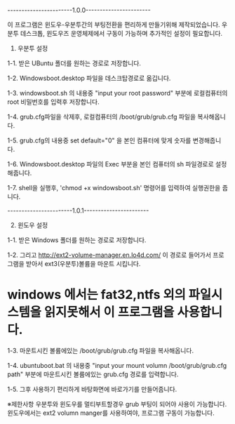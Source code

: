 ﻿-----------------------1.0.0-----------------------

이 프로그램은 윈도우-우분투간의 부팅전환을 편리하게 만들기위해 제작되었습니다.
우분투 데스크톱, 윈도우즈 운영체제에서 구동이 가능하며 추가적인 설정이 필요합니다.


1. 우분투 설정

1-1. 받은 UBuntu 폴더를 원하는 경로로 저장합니다.

1-2. Windowsboot.desktop 파일을 데스크탑경로로 옮깁니다.

1-3. windowsboot.sh 의 내용중 "input your root password" 부분에 로컬컴퓨터의 root 비밀번호를 입력후 저장합니다.

1-4. grub.cfg파일을 삭제후,  로컬컴퓨터의 /boot/grub/grub.cfg 파일을 복사해옵니다.

1-5. grub.cfg의 내용중 set default="0" 을 본인 컴퓨터에 맞게 숫자를 변경해줍니다.

1-6. Windowsboot.desktop 파일의 Exec 부분을 본인 컴퓨터의 sh 파일경로로 설정해줍니다.

1-7. shell을 실행후, 'chmod +x windowsboot.sh' 명령어를 입력하여 실행권한을 줍니다.

-----------------------1.0.1-----------------------

2. 윈도우 설정

1-1. 받은 Windows 폴더를 원하는 경로로 저장합니다.

1-2. 그리고 http://ext2-volume-manager.en.lo4d.com/ 이 경로로 들어가서 프로그램을 받아서 ext3(우분투)볼륨을 마운트 시킵니다.

# windows 에서는 fat32,ntfs 외의 파일시스템을 읽지못해서 이 프로그램을 사용합니다.

1-3. 마운트시킨 볼륨에있는 /boot/grub/grub.cfg 파일을 복사해옵니다.

1-4. ubuntuboot.bat 의 내용중 "input your mount volumn /boot/grub/grub.cfg path" 부분에 마운트시킨 볼륨에있는 grub.cfg 경로를 입력합니다.

1-5. 그후 사용하기 편리하게 바탕화면에 바로가기를 만들어줍니다.

※제한사항
우분투와 윈도우를 멀티부트할경우 grub 부팅이 되어야 사용이 가능합니다.
윈도우에서는 ext2 volumn manger를 사용하여야, 프로그램 구동이 가능합니다.

